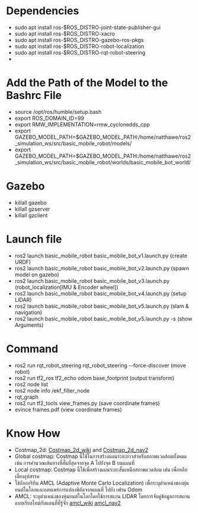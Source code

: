 # Dependencies
 - sudo apt install ros-$ROS_DISTRO-joint-state-publisher-gui
 - sudo apt install ros-$ROS_DISTRO-xacro
 - sudo apt install ros-$ROS_DISTRO-gazebo-ros-pkgs
 - sudo apt install ros-$ROS_DISTRO-robot-localization
 - sudo apt install ros-$ROS_DISTRO-rqt-robot-steering
 - 

# Add the Path of the Model to the Bashrc File
 - source /opt/ros/humble/setup.bash
 - export ROS_DOMAIN_ID=99
 - export RMW_IMPLEMENTATION=rmw_cyclonedds_cpp
 - export GAZEBO_MODEL_PATH=$GAZEBO_MODEL_PATH:/home/natthawe/ros2_simulation_ws/src/basic_mobile_robot/models/
 - export GAZEBO_MODEL_PATH=$GAZEBO_MODEL_PATH:/home/natthawe/ros2_simulation_ws/src/basic_mobile_robot/worlds/basic_mobile_bot_world/

# Gazebo
 - killall gazebo
 - killall gzserver
 - killall gzclient

# Launch file
 - ros2 launch basic_mobile_robot basic_mobile_bot_v1.launch.py (create URDF)
 - ros2 launch basic_mobile_robot basic_mobile_bot_v2.launch.py (spawn model on gazebo)
 - ros2 launch basic_mobile_robot basic_mobile_bot_v3.launch.py (robot_localization[IMU & Encoder wheel])
 - ros2 launch basic_mobile_robot basic_mobile_bot_v4.launch.py (setup LIDAR)
 - ros2 launch basic_mobile_robot basic_mobile_bot_v5.launch.py (slam & navigation)
 - ros2 launch basic_mobile_robot basic_mobile_bot_v5.launch.py -s (show Arguments)

# Command
 - ros2 run rqt_robot_steering rqt_robot_steering --force-discover (move robot)
 - ros2 run tf2_ros tf2_echo odom base_footprint (output transform)
 - ros2 node list
 - ros2 node info /ekf_filter_node
 - rqt_graph
 - ros2 run tf2_tools view_frames.py (save coordinate frames)
 - evince frames.pdf (view coordinate frames)

# Know How
 - Costmap_2d: [Costmap_2d_wiki](http://wiki.ros.org/costmap_2d) and [Costmap_2d_nav2](https://docs.nav2.org/configuration/packages/configuring-costmaps.html)
 - Global costmap: Costmap นี้ใช้ในการสร้างแผนระยะยาวสำหรับสภาพแวดล้อมทั้งหมด เช่น การคำนวณเส้นทางที่สั้นที่สุดจากจุด A ไปยังจุด B บนแผนที่
 - Local costmap: Costmap นี้ใช้เพื่อสร้างแผนระยะสั้นเหนือสภาพแวดล้อม เช่น เพื่อหลีกเลี่ยงอุปสรรค
 - ใช้อัลกอริทึม AMCL (Adaptive Monte Carlo Localization) เพื่อระบุตำแหน่งของหุ่นยนต์ในโลกและเผยแพร่การแปลงพิกัดจากแผนที่ ไปยัง เฟรม Odom
 - AMCL: ระบุตำแหน่งของหุ่นยนต์ในโลกโดยใช้การสแกน LIDAR โดยการจับคู่ข้อมูลการสแกนแบบเรียลไทม์กับแผนที่ที่รู้จัก [amcl_wiki](http://wiki.ros.org/amcl) [amcl_nav2](https://docs.nav2.org/configuration/packages/configuring-amcl.html)

